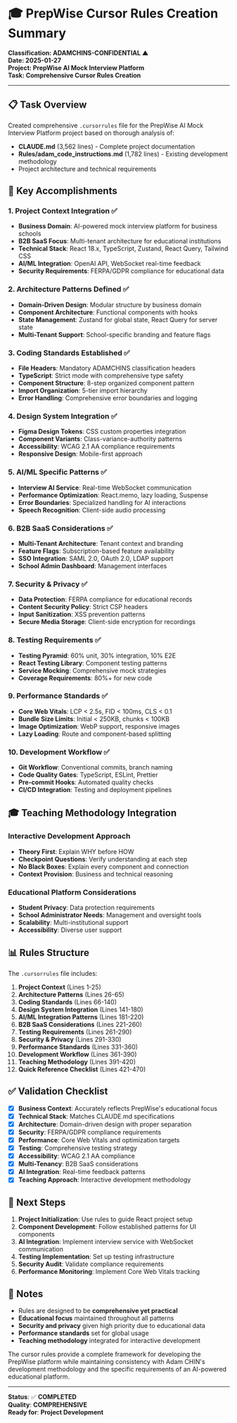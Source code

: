 # 🎓 PrepWise Cursor Rules Creation Summary
**Classification: ADAMCHINS-CONFIDENTIAL ▲**  
**Date: 2025-01-27**  
**Project: PrepWise AI Mock Interview Platform**  
**Task: Comprehensive Cursor Rules Creation**

---

## 📋 Task Overview

Created comprehensive `.cursorrules` file for the PrepWise AI Mock Interview Platform project based on thorough analysis of:
- **CLAUDE.md** (3,562 lines) - Complete project documentation
- **Rules/adam_code_instructions.md** (1,782 lines) - Existing development methodology
- Project architecture and technical requirements

## 🎯 Key Accomplishments

### 1. Project Context Integration ✅
- **Business Domain**: AI-powered mock interview platform for business schools
- **B2B SaaS Focus**: Multi-tenant architecture for educational institutions
- **Technical Stack**: React 18.x, TypeScript, Zustand, React Query, Tailwind CSS
- **AI/ML Integration**: OpenAI API, WebSocket real-time feedback
- **Security Requirements**: FERPA/GDPR compliance for educational data

### 2. Architecture Patterns Defined ✅
- **Domain-Driven Design**: Modular structure by business domain
- **Component Architecture**: Functional components with hooks
- **State Management**: Zustand for global state, React Query for server state
- **Multi-Tenant Support**: School-specific branding and feature flags

### 3. Coding Standards Established ✅
- **File Headers**: Mandatory ADAMCHINS classification headers
- **TypeScript**: Strict mode with comprehensive type safety
- **Component Structure**: 8-step organized component pattern
- **Import Organization**: 5-tier import hierarchy
- **Error Handling**: Comprehensive error boundaries and logging

### 4. Design System Integration ✅
- **Figma Design Tokens**: CSS custom properties integration
- **Component Variants**: Class-variance-authority patterns
- **Accessibility**: WCAG 2.1 AA compliance requirements
- **Responsive Design**: Mobile-first approach

### 5. AI/ML Specific Patterns ✅
- **Interview AI Service**: Real-time WebSocket communication
- **Performance Optimization**: React.memo, lazy loading, Suspense
- **Error Boundaries**: Specialized handling for AI interactions
- **Speech Recognition**: Client-side audio processing

### 6. B2B SaaS Considerations ✅
- **Multi-Tenant Architecture**: Tenant context and branding
- **Feature Flags**: Subscription-based feature availability
- **SSO Integration**: SAML 2.0, OAuth 2.0, LDAP support
- **School Admin Dashboard**: Management interfaces

### 7. Security & Privacy ✅
- **Data Protection**: FERPA compliance for educational records
- **Content Security Policy**: Strict CSP headers
- **Input Sanitization**: XSS prevention patterns
- **Secure Media Storage**: Client-side encryption for recordings

### 8. Testing Requirements ✅
- **Testing Pyramid**: 60% unit, 30% integration, 10% E2E
- **React Testing Library**: Component testing patterns
- **Service Mocking**: Comprehensive mock strategies
- **Coverage Requirements**: 80%+ for new code

### 9. Performance Standards ✅
- **Core Web Vitals**: LCP < 2.5s, FID < 100ms, CLS < 0.1
- **Bundle Size Limits**: Initial < 250KB, chunks < 100KB
- **Image Optimization**: WebP support, responsive images
- **Lazy Loading**: Route and component-based splitting

### 10. Development Workflow ✅
- **Git Workflow**: Conventional commits, branch naming
- **Code Quality Gates**: TypeScript, ESLint, Prettier
- **Pre-commit Hooks**: Automated quality checks
- **CI/CD Integration**: Testing and deployment pipelines

## 🎓 Teaching Methodology Integration

### Interactive Development Approach
- **Theory First**: Explain WHY before HOW
- **Checkpoint Questions**: Verify understanding at each step
- **No Black Boxes**: Explain every component and connection
- **Context Provision**: Business and technical reasoning

### Educational Platform Considerations
- **Student Privacy**: Data protection requirements
- **School Administrator Needs**: Management and oversight tools
- **Scalability**: Multi-institutional support
- **Accessibility**: Diverse user support

## 📊 Rules Structure

The `.cursorrules` file includes:

1. **Project Context** (Lines 1-25)
2. **Architecture Patterns** (Lines 26-65)
3. **Coding Standards** (Lines 66-140)
4. **Design System Integration** (Lines 141-180)
5. **AI/ML Integration Patterns** (Lines 181-220)
6. **B2B SaaS Considerations** (Lines 221-260)
7. **Testing Requirements** (Lines 261-290)
8. **Security & Privacy** (Lines 291-330)
9. **Performance Standards** (Lines 331-360)
10. **Development Workflow** (Lines 361-390)
11. **Teaching Methodology** (Lines 391-420)
12. **Quick Reference Checklist** (Lines 421-470)

## ✅ Validation Checklist

- [x] **Business Context**: Accurately reflects PrepWise's educational focus
- [x] **Technical Stack**: Matches CLAUDE.md specifications
- [x] **Architecture**: Domain-driven design with proper separation
- [x] **Security**: FERPA/GDPR compliance requirements
- [x] **Performance**: Core Web Vitals and optimization targets
- [x] **Testing**: Comprehensive testing strategy
- [x] **Accessibility**: WCAG 2.1 AA compliance
- [x] **Multi-Tenancy**: B2B SaaS considerations
- [x] **AI Integration**: Real-time feedback patterns
- [x] **Teaching Approach**: Interactive development methodology

## 🚀 Next Steps

1. **Project Initialization**: Use rules to guide React project setup
2. **Component Development**: Follow established patterns for UI components
3. **AI Integration**: Implement interview service with WebSocket communication
4. **Testing Implementation**: Set up testing infrastructure
5. **Security Audit**: Validate compliance requirements
6. **Performance Monitoring**: Implement Core Web Vitals tracking

## 📝 Notes

- Rules are designed to be **comprehensive yet practical**
- **Educational focus** maintained throughout all patterns
- **Security and privacy** given high priority due to educational data
- **Performance standards** set for global usage
- **Teaching methodology** integrated for interactive development

The cursor rules provide a complete framework for developing the PrepWise platform while maintaining consistency with Adam CHIN's development methodology and the specific requirements of an AI-powered educational platform.

---

**Status**: ✅ **COMPLETED**  
**Quality**: **COMPREHENSIVE**  
**Ready for**: **Project Development** 